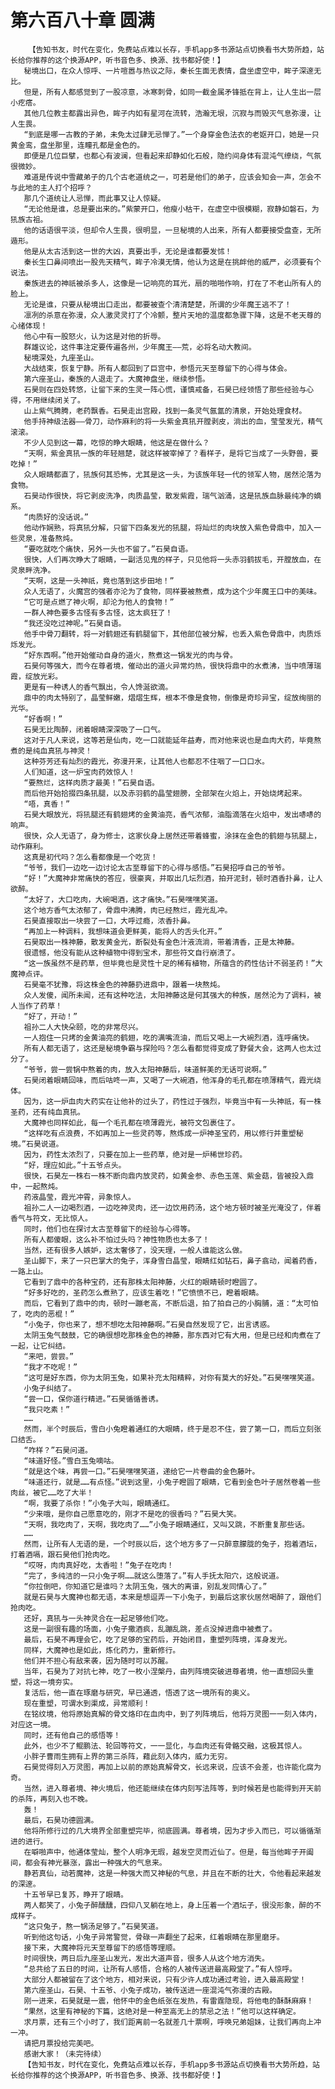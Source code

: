 # 第六百八十章 圆满
        【告知书友，时代在变化，免费站点难以长存，手机app多书源站点切换看书大势所趋，站长给你推荐的这个换源APP，听书音色多、换源、找书都好使！】
       秘境出口，在众人惊呼、一片喧嚣与热议之际，秦长生面无表情，盘坐虚空中，眸子深邃无比。
       但是，所有人都感觉到了一股凉意，冰寒刺骨，如同一截金属矛锋抵在背上，让人生出一层小疙瘩。
       其他几位教主都露出异色，眸子内如有星河在流转，浩瀚无垠，沉寂与而毁灭气息弥漫，让人生畏。
       “到底是哪一古教的子弟，未免太过肆无忌惮了。”一个身穿金色法衣的老妪开口，她是一只黄金鸾，盘坐那里，连瞳孔都是金色的。
       即便是几位巨擘，也都心有波澜，但看起来却静如化石般，隐约间身体有混沌气缭绕，气氛很微妙。
       难道是传说中雪藏弟子的几个古老道统之一，可若是他们的弟子，应该会知会一声，怎会不与此地的主人打个招呼？
       那几个道统让人忌惮，而此事又让人惊疑。
       “无论他是谁，总是要出来的。”紫蒙开口，他瘦小枯干，在虚空中很模糊，寂静如磐石，为犼族古祖。
       他的话语很平淡，但却令人生畏，很明显，一旦秘境的人出来，所有人都要接受盘查，无所遁形。
       他是从太古活到这一世的大凶，真要出手，无论是谁都要发怵！
       秦长生口鼻间喷出一股先天精气，眸子冷漠无情，他认为这是在挑衅他的威严，必须要有个说法。
       秦族进去的神祇被杀多人，这像是一记响亮的耳光，扇的啪啪作响，打在了不老山所有人的脸上。
       无论是谁，只要从秘境出口走出，都要被查个清清楚楚，所谓的少年魔王逃不了！
       凛冽的杀意在弥漫，众人激灵灵打了个冷颤，整片天地的温度都急骤下降，这是不老天尊的心绪体现！
       他心中有一股怒火，认为这是对他的折辱。
       群雄议论，这件事注定要传遍各州，少年魔王——荒，必将名动大教间。
       秘境深处，九座圣山。
       大战结束，恢复宁静。所有人都回到了巨宫中，参悟元天至尊留下的心得与体会。
       第六座圣山，秦族的人退走了。大魔神盘坐，继续参悟。
       石昊则在四处转悠，让留下来的生灵一阵心慌，谨慎戒备，石昊已经领悟了那些经验与心得，不用继续闭关了。
       山上紫气腾腾，老药飘香。石昊走出宫殿，找到一条灵气氤氲的清泉，开始处理食材。
       他手持神级法器——骨刀，动作麻利的将一头紫金真犼开膛剥皮，淌出的血，莹莹发光，精气滚滚。
       不少人见到这一幕，吃惊的睁大眼睛，他这是在做什么？
       “天啊，紫金真犼一族的年轻翘楚，就这样被宰掉了？看样子，是将它当成了一头野兽，要吃掉！”
       众人眼睛都直了，犼族何其恐怖，尤其是这一头，为该族年轻一代的领军人物，居然沦落为食物。
       石昊动作很快，将它剥皮洗净，肉质晶莹，散发紫霞，瑞气汹涌，这是犼族血脉最纯净的嫡系。
       “肉质好的没话说。”
       他动作娴熟，将真犼分解，只留下四条发光的犼腿，将灿烂的肉块放入紫色骨鼎中，加入一些灵泉，准备熬炖。
       “要吃就吃个痛快，另外一头也不留了。”石昊自语。
       很快，人们再次睁大了眼睛，一副活见鬼的样子，只见他将一头赤羽鹤拔毛，开膛放血，在灵泉畔洗净。
       “天啊，这是一头神祇，竟也落到这步田地！”
       众人无语了，火魔宫的强者亦沦为了食物，同样要被熬煮，成为这个少年魔王口中的美味。
       “它可是点燃了神火啊，却沦为他人的食物！”
       一群人神色要多古怪有多古怪，这太疯狂了！
       “我还没吃过神呢。”石昊自语。
       他手中骨刀翻转，将一对鹤翅还有鹤腿留下，其他部位被分解，也丢入紫色骨鼎中，肉质烁烁发光。
       “好东西啊。”他开始催动自身的道火，熬煮这一锅发光的肉与骨。
       石昊何等强大，而今在尊者境，催动出的道火异常灼热，很快将鼎中的水煮沸，当中喷薄瑞霞，绽放光彩。
       更是有一种诱人的香气飘出，令人馋涎欲滴。
       鼎中的肉太特别了，晶莹鲜嫩，熠熠生辉，根本不像是食物，倒像是奇珍异宝，绽放绚丽的光华。
       “好香啊！”
       石昊无比陶醉，闭着眼睛深深吸了一口气。
       这对于凡人来说，这等若是仙肉，吃一口就能延年益寿，而对他来说也是血肉大药，毕竟熬煮的是纯血真犼与神灵！
       这种芬芳还有灿烈的霞光，弥漫开来，让其他人也都忍不住咽了一口口水。
       人们知道，这一炉宝肉药效惊人！
       “要熬烂，这样肉质才最美！”石昊自语。
       而后他开始拾掇四条犼腿，以及赤羽鹤的晶莹翅膀，全部架在火焰上，开始烧烤起来。
       “唔，真香！”
       石昊大眼放光，将犼腿还有鹤翅烤的金黄油亮，香气浓郁，油脂滴落在火焰中，发出哧哧的响声。
       很快，众人无语了，身为修士，这家伙身上居然还带着蜂蜜，涂抹在金色的鹤翅与犼腿上，动作麻利。
       这真是初代吗？怎么看都像是一个吃货！
       “爷爷，我们一边吃一边讨论太古至尊留下的心得与感悟。”石昊招呼自己的爷爷。
       “好！”大魔神非常痛快的答应，很豪爽，并取出几坛烈酒，拍开泥封，顿时酒香扑鼻，让人欲醉。
       “太好了，大口吃肉，大碗喝酒，这才痛快。”石昊嘿嘿笑道。
       这个地方香气太浓郁了，骨鼎中沸腾，肉已经熬烂，霞光乱冲。
       石昊直接取出一块尝了一口，大呼过瘾，浓香扑鼻。
       “再加上一种调料，我想味道会更鲜美，能将人的舌头化开。”
       石昊取出一株神藤，散发黄金光，断裂处有金色汁液流淌，带着清香，正是太神藤。
       很遗憾，他没有能从这种植物中得到宝术，那些符文自行崩溃了。
       “这一族虽然不是药草，但毕竟也是灵性十足的稀有植物，所蕴含的药性估计不弱圣药！”大魔神点评。
       石昊毫不犹豫，将这株金色的神藤扔进鼎中，跟着一块熬炖。
       众人发傻，闻所未闻，还有这种吃法，太阳神藤这是何其强大的种族，居然沦为了调料，被人当作了药草！
       “好了，开动！”
       祖孙二人大快朵颐，吃的非常尽兴。
       一人抱住一只烤的金黄油亮的鹤翅，吃的满嘴流油，而后又喝上一大碗烈酒，连呼痛快。
       所有人都无语了，这还是秘境争霸与探险吗？怎么看都觉得变成了野餐大会，这两人也太过分了。
       “爷爷，尝一尝锅中熬着的肉，放入太阳神藤后，味道鲜美的无话可说啊。”
       石昊闭着眼睛回味，而后咕咚一声，又喝了一大碗酒，他浑身的毛孔都在喷薄精气，霞光绕体。
       因为，这一炉血肉大药实在让他补的过头了，药性过于强烈，毕竟当中有一头神祇，有一株圣药，还有纯血真犼。
       大魔神也同样如此，每一个毛孔都在喷薄霞光，被符文包裹住了。
       “这样吃有点浪费，不如再加上一些灵药等，熬炼成一炉神圣宝药，用以修行并重塑秘境。”石昊说道。
       因为，药性太浓烈了，只要在加上一些药草，绝对是一炉稀世珍药。
       “好，理应如此。”十五爷点头。
       很快，石昊左一株右一株不断向鼎内放灵药，如黄金参、赤色玉莲、紫金菇，皆被投入鼎中，一起熬炖。
       药液晶莹，霞光冲霄，异象惊人。
       祖孙二人一边喝烈酒，一边吃神灵肉，还一边饮用药汤，这个地方顿时被圣光淹没了，伴着香气与符文，无比惊人。
       同时，他们也在探讨太古至尊留下的经验与心得等。
       所有人都傻眼，这么补不怕过头吗？神性物质也太多了！
       当然，还有很多人嫉妒，这太奢侈了，没天理，一般人谁能这么做。
       圣山脚下，来了一只巴掌大的兔子，浑身雪白晶莹，眼睛红如钻石，鼻子翕动，闻着药香，一路上山。
       它看到了鼎中的各种宝药，还有那株太阳神藤，火红的眼睛顿时瞪圆了。
       “好多好吃的，圣药怎么煮熟了，应该生着吃！”它愤愤不已，瞪着眼睛。
       而后，它看到了鼎中的肉，顿时一蹦老高，不断后退，拍了拍自己的小胸脯，道：“太可怕了，吃肉的恶棍！”
       “小兔子，你也来了，想不想吃太阳神藤啊。”石昊自然发现了它，出言诱惑。
       太阴玉兔气鼓鼓，它的确很想吃那株金色的神藤，那东西对它有大用，但是已经和肉煮在了一起，让它纠结。
       “来吧，尝尝。”
       “我才不吃呢！”
       “这可是好东西，你为太阴玉兔，如果补充太阳精粹，对你有莫大的好处。”石昊嘿嘿笑道。
       小兔子纠结了。
       “尝一口，保你道行精进。”石昊循循善诱。
       “我只吃素！”
       ……
       然而，半个时辰后，雪白小兔瞪着通红的大眼睛，终于是忍不住，尝了第一口，而后立刻张口结舌。
       “咋样？”石昊问道。
       “味道好怪。”雪白玉兔嘀咕。
       “就是这个味，再尝一口。”石昊嘿嘿笑道，递给它一片卷曲的金色藤叶。
       “味道还行，就是……有点怪。”说到这里，小兔子瞪圆了眼睛，它看到金色叶子居然卷着一些肉丝，被它……吃了大半！
       “啊，我要了杀你！”小兔子大叫，眼睛通红。
       “少来哦，是你自己愿意吃的，刚才不是吃的很香吗？”石昊大笑。
       “天啊，我吃肉了，天啊，我吃肉了……”小兔子眼睛通红，又叫又跳，不断重复那些话。
       ……
       然而，让所有人无语的是，一个时辰以后，这个地方多了一只醉意朦胧的兔子，抱着酒坛，打着酒嗝，跟石昊他们抢肉吃。
       “哎呀，肉肉真好吃，太香啦！”兔子在吃肉！
       “完了，多纯洁的一只小兔子啊……就这么堕落了。”有人手抚太阳穴，这般说道。
       “你拉倒吧，你知道它是谁吗？太阴玉兔，强大的离谱，别乱发同情心了。”
       就是石昊与大魔神也都无语，本来是想逗弄一下小兔子，到最后这家伙居然喝醉了，跟他们抢肉吃。
       还好，真犼与一头神灵合在一起足够他们吃。
       这是一副很有趣的场面，小兔子撒酒疯，乱蹦乱跳，差点没掉进鼎中被煮了。
       最后，石昊不再理会它，吃了足够的宝药后，开始闭目，重塑列阵境，浑身发光。
       同样，大魔神也是如此，炼化药力，重新修行。
       他们并不担心有敌来袭，因为随时可以苏醒。
       当年，石昊为了对抗七神，吃了一枚小涅槃丹，由列阵境突破进尊者境，他一直想回头重塑，将这一境夯实。
       复活后，他一直在琢磨与研究，早已通透，悟透了这一境所有的奥义。
       现在重塑，可谓水到渠成，异常顺利！
       在铭纹境，他将原始真解的骨文烙印在血肉中，到了列阵境后，他将万灵图一一刻入体内，对应这一境。
       同时，还有他自己的感悟等！
       此外，也少不了鲲鹏法、轮回等符文，一一显化，与血肉还有骨骼交融，这极其惊人。
       小胖子曹雨生拥有上界的第三杀阵，藉此刻入体内，威力无穷。
       石昊觉得刻入万灵图，再加上以前的原始真解骨文，长远来说，应该不会差，也许能化腐为奇。
       当然，进入尊者境、神火境后，他还能继续在体内刻写法阵等，到时候若是也能得到开天前的杀阵，再刻入也不晚。
       轰！
       最后，石昊功德圆满。
       他将所修行过的几大境界全部重塑完毕，彻底圆满。尊者境，因为才步入而已，可以循循渐进的进行。
       在噼啪声中，他通体莹灿，整个人明净无瑕，越发空灵而近仙了。但是，每当他眸子开阖间，都会有神光暴涨，露出一种强大的气息来。
       静若真仙，动若魔神，这是一种强大而又神秘的气息，并且在不断的壮大，令他看起来越发的深邃。
       十五爷早已复苏，睁开了眼睛。
       两人都笑了，小兔子醉醺醺，四仰八叉躺在地上，身上压着一个酒坛子，很没形象，醉的不成样子。
       “这只兔子，熬一锅汤足够了。”石昊笑道。
       听到他这句话，小兔子异常警觉，骨碌一声翻坐了起来，红着眼睛在那里磨牙。
       接下来，大魔神将元天至尊留下的感悟等理顺。
       时间很快，两日后九座圣山发光，发出大道声音，很多人从这个地方消失。
       “总共给了五日的时间，让所有人感悟，合格的人被传送进最高殿堂了。”有人惊呼。
       大部分人都被留在了这个地方，相对来说，只有少许人成功通过考验，进入最高殿堂！
       第六座圣山，石昊、十五爷、小兔子成功，被传送进一座混沌气弥漫的古殿。
       刚一进来，石昊就是一震，他怀中的金色纸张在发热，有雷霆隐现，将他电的酥酥麻麻！
       “果然，这里有神秘的下篇，这绝对是一种至高无上的禁忌之法！”他可以这样确定。
       求月票，还有三个小时了，我们距离前一名就差几十票啊，呼唤兄弟姐妹，让我们再向上冲一冲。
       请把月票投给完美吧。
       感谢大家！（未完待续）
       【告知书友，时代在变化，免费站点难以长存，手机app多书源站点切换看书大势所趋，站长给你推荐的这个换源APP，听书音色多、换源、找书都好使！】